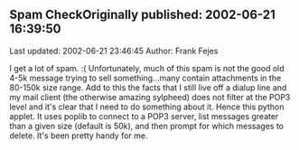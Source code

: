 ## Spam CheckOriginally published: 2002-06-21 16:39:50 
Last updated: 2002-06-21 23:46:45 
Author: Frank Fejes 
 
I get a lot of spam. :(  Unfortunately, much of this spam is not the good old 4-5k message trying to sell something...many contain attachments in the 80-150k size range.  Add to this the facts that I still live off a dialup line and my mail client (the otherwise amazing sylpheed) does not filter at the POP3 level and it's clear that I need to do something about it.  Hence this python applet.  It uses poplib to connect to a POP3 server, list messages greater than a given size (default is 50k), and then prompt for which messages to delete.  It's been pretty handy for me.